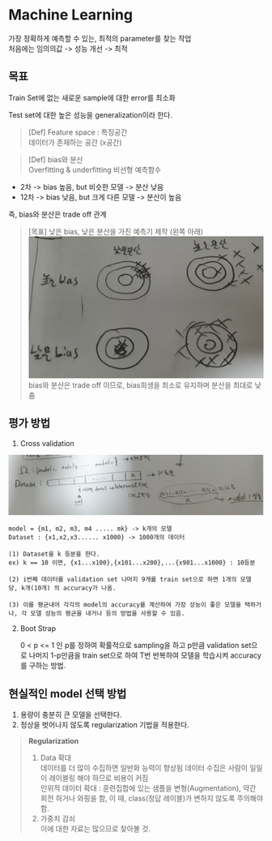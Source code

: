 # Machine Learning
가장 정확하게 예측할 수 있는, 최적의 parameter를 찾는 작업  
처음에는 임의의값 -> 성능 개선 -> 최적

## 목표
Train Set에 없는 새로운 sample에 대한 error를 최소화  

Test set에 대한 높은 성능을 generalization이라 한다.

> [Def] Feature space : 특징공간  
> 데이터가 존재하는 공간 (x공간)

> [Def] bias와 분산  
> Overfitting & underfitting
비선형 예측함수
- 2차 -> bias 높음, but 비슷한 모델 -> 분산 낮음  
- 12차 -> bias 낮음, but 크게 다른 모델 -> 분산이 높음

즉, bias와 분산은 trade off 관계  
> [목표]
 낮은 bias, 낮은 분산을 가진 예측기 제작 (왼쪽 아래)  
> <img src = img/01/img1.png>  
> bias와 분산은 trade off 이므로, bias희생을 최소로 유지하며 분산을 최대로 낮춤

## 평가 방법
1. Cross validation
<img src = img/01/img2.png>  

    model = {m1, m2, m3, m4 ..... mk} -> k개의 모델  
    Dataset : {x1,x2,x3...... x1000} -> 1000개의 데이터

    (1) Dataset을 k 등분을 한다.  
    ex) k == 10 이면, {x1...x100},{x101...x200},...{x901...x1000} : 10등분

    (2) i번째 데이터를 validation set 나머지 9개를 train set으로 하면 1개의 모델 당, k개(10개) 의 accuracy가 나옴.

    (3) 이를 평균내어 각각의 model의 accuracy를 계산하여 가장 성능이 좋은 모델을 택하거나, 각 모델 성능의 평균을 내거나 등의 방법을 사용할 수 있음.

2. Boot Strap

    0 < p <= 1 인 p를 정하여 확률적으로 sampling을 하고 p만큼 validation set으로 나머지 1-p만큼을 train set으로 하여 T번 반복하여 모델을 학습시켜 accuracy를 구하는 방법.

## 현실적인 model 선택 방법
1. 용량이 충분히 큰 모델을 선택한다.
2. 정상을 벗어나지 않도록 regularization 기법을 적용한다.

> __Regularization__  
> 1. Data 확대  
> 데이터를 더 많이 수집하면 일반화 능력이 향상됨
> 데이터 수집은 사람이 일일이 레이블링 해야 하므로 비용이 커짐  
> 인위적 데이터 확대 : 훈련집합에 있는 샘플을 변형(Augmentation), 약간 회전 하거나 와핑을 함, 이 때, class(정답 레이블)가 변하지 않도록 주의해야함.  
> 2. 가중치 감쇠  
> 이에 대한 자료는 많으므로 찾아볼 것.


